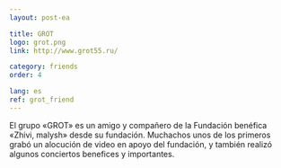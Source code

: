 ```yaml
---
layout: post-ea

title: GROT
logo: grot.png
link: http://www.grot55.ru/

category: friends
order: 4

lang: es
ref: grot_friend
---
```


El grupo «GROT» es un amigo y compañero de la Fundación benéfica 
«Zhivi, malysh» desde su fundación. Muchachos unos de los primeros grabó un alocución de video en apoyo del fundación, y también realizó algunos conciertos benefices y importantes.
